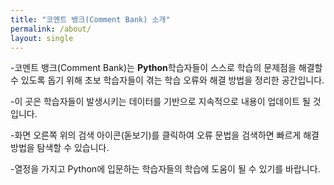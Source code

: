 ```yaml
---
title: "코멘트 뱅크(Comment Bank) 소개"
permalink: /about/
layout: single
---
```


-코멘트 뱅크(Comment Bank)는 **Python**학습자들이 스스로 학습의 문제점을 해결할 수 있도록 돕기 위해 초보 학습자들이 겪는 학습 오류와 해결 방법을 정리한 공간입니다. 

-이 곳은 학습자들이 발생시키는 데이터를 기반으로 지속적으로 내용이 업데이트 될 것입니다. 

-화면 오른쪽 위의 검색 아이콘(돋보기)를 클릭하여 오류 문법을 검색하면 빠르게 해결 방법을 탐색할 수 있습니다. 

-열정을 가지고 Python에 입문하는 학습자들의 학습에 도움이 될 수 있기를 바랍니다. 
